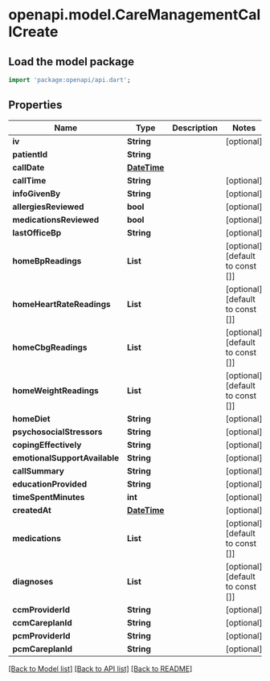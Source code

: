 # openapi.model.CareManagementCallCreate

## Load the model package
```dart
import 'package:openapi/api.dart';
```

## Properties
Name | Type | Description | Notes
------------ | ------------- | ------------- | -------------
**iv** | **String** |  | [optional] 
**patientId** | **String** |  | 
**callDate** | [**DateTime**](DateTime.md) |  | 
**callTime** | **String** |  | [optional] 
**infoGivenBy** | **String** |  | [optional] 
**allergiesReviewed** | **bool** |  | [optional] 
**medicationsReviewed** | **bool** |  | [optional] 
**lastOfficeBp** | **String** |  | [optional] 
**homeBpReadings** | **List<String>** |  | [optional] [default to const []]
**homeHeartRateReadings** | **List<String>** |  | [optional] [default to const []]
**homeCbgReadings** | **List<String>** |  | [optional] [default to const []]
**homeWeightReadings** | **List<String>** |  | [optional] [default to const []]
**homeDiet** | **String** |  | [optional] 
**psychosocialStressors** | **String** |  | [optional] 
**copingEffectively** | **String** |  | [optional] 
**emotionalSupportAvailable** | **String** |  | [optional] 
**callSummary** | **String** |  | [optional] 
**educationProvided** | **String** |  | [optional] 
**timeSpentMinutes** | **int** |  | [optional] 
**createdAt** | [**DateTime**](DateTime.md) |  | [optional] 
**medications** | **List<String>** |  | [optional] [default to const []]
**diagnoses** | **List<String>** |  | [optional] [default to const []]
**ccmProviderId** | **String** |  | [optional] 
**ccmCareplanId** | **String** |  | [optional] 
**pcmProviderId** | **String** |  | [optional] 
**pcmCareplanId** | **String** |  | [optional] 

[[Back to Model list]](../README.md#documentation-for-models) [[Back to API list]](../README.md#documentation-for-api-endpoints) [[Back to README]](../README.md)


